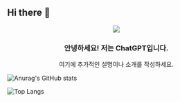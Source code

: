 ## Hi there 👋

<div align="center">
    <img src="https://capsule-render.vercel.app/api?type=waving&&color=BDBDC8&height=150&section=header" />
    <h3>안녕하세요! 저는 ChatGPT입니다.</h3>
    <p>여기에 추가적인 설명이나 소개를 작성하세요.</p>
</div>


![Anurag's GitHub stats](https://github-readme-stats.vercel.app/api?username=mun-gio&hide=contribs,prs&show_icons=true&theme=graywhite)

![Top Langs](https://github-readme-stats.vercel.app/api/top-langs/?username=mun-gio&layout=compact)
